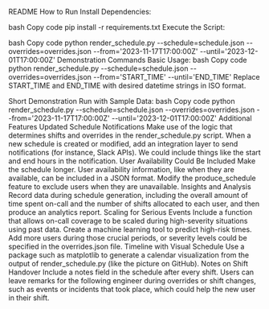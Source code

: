 README
How to Run
Install Dependencies:

bash
Copy code
pip install -r requirements.txt
Execute the Script:

bash
Copy code
python render_schedule.py --schedule=schedule.json --overrides=overrides.json --from='2023-11-17T17:00:00Z' --until='2023-12-01T17:00:00Z'
Demonstration Commands
Basic Usage:
bash
Copy code
python render_schedule.py --schedule=schedule.json --overrides=overrides.json --from='START_TIME' --until='END_TIME'
Replace START_TIME and END_TIME with desired datetime strings in ISO format.

Short Demonstration
Run with Sample Data:
bash
Copy code
python render_schedule.py --schedule=schedule.json --overrides=overrides.json --from='2023-11-17T17:00:00Z' --until='2023-12-01T17:00:00Z'
Additional Features
Updated Schedule Notifications
Make use of the logic that determines shifts and overrides in the render_schedule.py script.
When a new schedule is created or modified, add an integration layer to send notifications (for instance, Slack APIs).
We could include things like the start and end hours in the notification.
User Availability Could Be Included
Make the schedule longer. User availability information, like when they are available, can be included in a JSON format.
Modify the produce_schedule feature to exclude users when they are unavailable.
Insights and Analysis
Record data during schedule generation, including the overall amount of time spent on-call and the number of shifts allocated to each user, and then produce an analytics report.
Scaling for Serious Events
Include a function that allows on-call coverage to be scaled during high-severity situations using past data.
Create a machine learning tool to predict high-risk times.
Add more users during those crucial periods, or severity levels could be specified in the overrides.json file.
Timeline with Visual Schedule
Use a package such as matplotlib to generate a calendar visualization from the output of render_schedule.py (like the picture on GitHub).
Notes on Shift Handover
Include a notes field in the schedule after every shift.
Users can leave remarks for the following engineer during overrides or shift changes, such as events or incidents that took place, which could help the new user in their shift.
